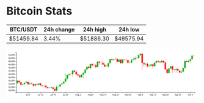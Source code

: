 # Bitcoin Stats

BTC/USDT|24h change|24h high|24h low|
|---|---|---|---|
|$51459.84|3.44%|$51886.30|$49575.94|

<img src="./chart.svg">

